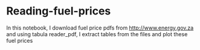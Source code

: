 # Reading-fuel-prices

In this notebook, I download fuel price pdfs from http://www.energy.gov.za and using tabula reader_pdf, I extract tables from the files and plot these fuel prices
